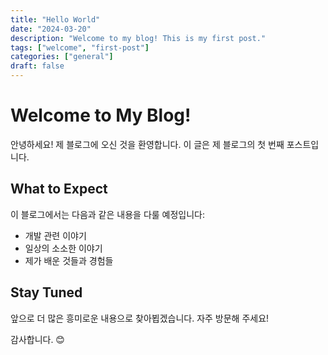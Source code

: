 ```yaml
---
title: "Hello World"
date: "2024-03-20"
description: "Welcome to my blog! This is my first post."
tags: ["welcome", "first-post"]
categories: ["general"]
draft: false
---
```


# Welcome to My Blog!

안녕하세요! 제 블로그에 오신 것을 환영합니다. 이 글은 제 블로그의 첫 번째 포스트입니다.

## What to Expect

이 블로그에서는 다음과 같은 내용을 다룰 예정입니다:

- 개발 관련 이야기
- 일상의 소소한 이야기
- 제가 배운 것들과 경험들

## Stay Tuned

앞으로 더 많은 흥미로운 내용으로 찾아뵙겠습니다. 자주 방문해 주세요!

감사합니다. 😊 